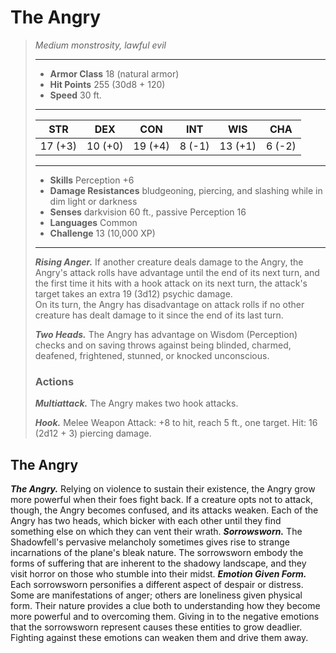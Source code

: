 # The Angry
>*Medium monstrosity, lawful evil*
>___
>- **Armor Class** 18 (natural armor)
>- **Hit Points** 255 (30d8 + 120)
>- **Speed** 30 ft.
>___
>|STR|DEX|CON|INT|WIS|CHA|
>|:---:|:---:|:---:|:---:|:---:|:---:|
>|17 (+3)|10 (+0)|19 (+4)|8 (-1)|13 (+1)|6 (-2)|
>___
>- **Skills** Perception +6
>- **Damage Resistances** bludgeoning, piercing, and slashing while in dim light or darkness
>- **Senses** darkvision 60 ft., passive Perception 16
>- **Languages** Common
>- **Challenge** 13 (10,000 XP)
>___
>***Rising Anger.*** If another creature deals damage to the Angry, the Angry's attack rolls have advantage until the end of its next turn, and the first time it hits with a hook attack on its next turn, the attack's target takes an extra 19 (3d12) psychic damage.  
>On its turn, the Angry has disadvantage on attack rolls if no other creature has dealt damage to it since the end of its last turn.  
>
>***Two Heads.*** The Angry has advantage on Wisdom (Perception) checks and on saving throws against being blinded, charmed, deafened, frightened, stunned, or knocked unconscious.  
>
>### Actions
>***Multiattack.*** The Angry makes two hook attacks.  
>
>***Hook.*** Melee Weapon Attack: +8 to hit, reach 5 ft., one target. Hit: 16 (2d12 + 3) piercing damage.
## The Angry
***The Angry.*** Relying on violence to sustain their existence, the Angry grow more powerful when their foes fight back. If a creature opts not to attack, though, the Angry becomes confused, and its attacks weaken. Each of the Angry has two heads, which bicker with each other until they find something else on which they can vent their wrath.
***Sorrowsworn.*** The Shadowfell's pervasive melancholy sometimes gives rise to strange incarnations of the plane's bleak nature. The sorrowsworn embody the forms of suffering that are inherent to the shadowy landscape, and they visit horror on those who stumble into their midst.
***Emotion Given Form.*** Each sorrowsworn personifies a different aspect of despair or distress. Some are manifestations of anger; others are loneliness given physical form. Their nature provides a clue both to understanding how they become more powerful and to overcoming them. Giving in to the negative emotions that the sorrowsworn represent causes these entities to grow deadlier. Fighting against these emotions can weaken them and drive them away.